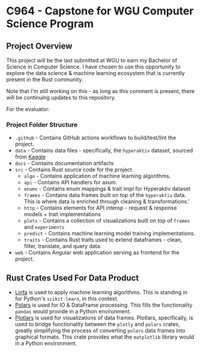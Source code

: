 # C964 - Capstone for WGU Computer Science Program

## Project Overview

This project will be the last submitted at WGU to earn my Bachelor of Science in Computer Science. I have chosen to use this opportunity to explore the data science & machine learning ecosystem that is currently present in the Rust community.

Note that I'm still working on this - as long as this comment is present, there will be continuing updates to this repository.

For the evaluator:

### Project Folder Structure

- `.github` - Contains GitHub actions workflows to build/test/lint the project. 
- `data` - Contains data files - specifically, the `hyperaktiv` dataset, sourced from [Kaggle](https://www.kaggle.com/datasets/arashnic/adhd-diagnosis-data)
- `docs` - Contains documentation artifacts
- `src` - Contains Rust source code for the project.
    - `algo` - Contains application of machine learning algorithms.
    - `api` - Contains API handlers for axum.
    - `enums` - Contains enum mappings & trait impl for Hyperaktiv dataset
    - `frames` - Contains data frames built on top of the `hyperaktiv` data. This is where data is enriched through cleaning & transformations.'
    - `http` - Contains elements for API interop - request & response models + trait implementations
    - `plots` - Contains a collection of visualizations built on top of `frames` and `experiments`
    - `predict` - Contains machine learning model training implementations.
    - `traits` - Contains Rust traits used to extend dataframes - clean, filter, translate, and query data.
- `web` - Contains Angular web application serving as frontend for the project.


## Rust Crates Used For Data Product

- [Linfa](https://github.com/rust-ml/linfa) is used to apply machine learning algorithms. This is standing in for Python's `scikit-learn`, in this context.
- [Polars](https://github.com/pola-rs/polars) is used for IO & DataFrame processing. This fills the functionality `pandas` would provide in a Python environment.
- [Plotlars](https://github.com/alceal/plotlars) is used for visualizations of data frames. Plotlars, specifically, is used to bridge functionality between the `plotly` and `polars` crates, greatly simplifying the process of converting `polars` data frames into graphical formats. This crate provides what the `matplotlib` library would in a Python environment.
